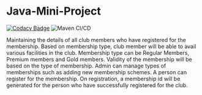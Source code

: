 # Java-Mini-Project

[![Codacy Badge](https://api.codacy.com/project/badge/Grade/fce29a9ac9bf4e4bab9c430f3e7e1c0b)](https://app.codacy.com/gh/99002503/Java-Mini-Project?utm_source=github.com&utm_medium=referral&utm_content=99002503/Java-Mini-Project&utm_campaign=Badge_Grade)
![Maven CI/CD](https://github.com/99002503/Java-Mini-Project/workflows/Maven%20CI/CD/badge.svg?branch=main)

Maintaining the details of all club members who have registered for the membership. Based on membership type, club member will be able to avail various facilities
in the club. Membership type can be Regular Members, Premium members and Gold members. Validity of the membership will be based on the type of membership. Admin can manage types of memberships such as adding new membership schemes. A person can register for the membership. On registration, a
membership id will be generated for the person who have successfully registered for the club.


